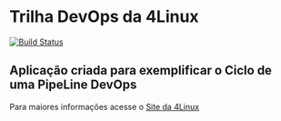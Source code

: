 # Trilha DevOps da 4Linux

<!-- Altere a Flag abaixo com sua URL do Travis -->
[![Build Status](https://travis-ci.com/diego-pampa/DevOpsLab-HelloWorld.svg?branch=master)](https://travis-ci.com/diego-pampa/DevOpsLab-HelloWorld)

## Aplicação criada para exemplificar o Ciclo de uma PipeLine DevOps


Para maiores informações acesse o [Site da 4Linux](https://www.4linux.com.br/cursos/devops)
